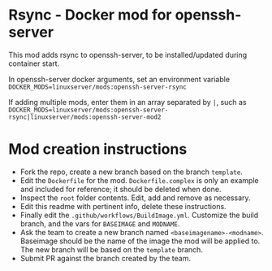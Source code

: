 # Rsync - Docker mod for openssh-server

This mod adds rsync to openssh-server, to be installed/updated during container start.

In openssh-server docker arguments, set an environment variable `DOCKER_MODS=linuxserver/mods:openssh-server-rsync`

If adding multiple mods, enter them in an array separated by `|`, such as `DOCKER_MODS=linuxserver/mods:openssh-server-rsync|linuxserver/mods:openssh-server-mod2`

# Mod creation instructions

* Fork the repo, create a new branch based on the branch `template`.
* Edit the `Dockerfile` for the mod. `Dockerfile.complex` is only an example and included for reference; it should be deleted when done.
* Inspect the `root` folder contents. Edit, add and remove as necessary.
* Edit this readme with pertinent info, delete these instructions.
* Finally edit the `.github/workflows/BuildImage.yml`. Customize the build branch, and the vars for `BASEIMAGE` and `MODNAME`.
* Ask the team to create a new branch named `<baseimagename>-<modname>`. Baseimage should be the name of the image the mod will be applied to. The new branch will be based on the `template` branch.
* Submit PR against the branch created by the team.
